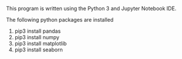This program is written using the Python 3 and Jupyter Notebook IDE.

The following python packages are installed
1. pip3 install pandas
2. pip3 install numpy
3. pip3 install matplotlib
4. pip3 install seaborn
